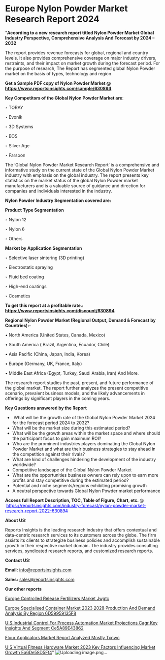 # Europe Nylon Powder Market Research Report 2024

"<strong>According to a new research report titled Nylon Powder Market Global Industry Perspective, Comprehensive Analysis And Forecast by 2024 – 2032</strong>

The report provides revenue forecasts for global, regional and country levels. It also provides comprehensive coverage on major industry drivers, restraints, and their impact on market growth during the forecast period. For the purpose of research, The Report has segmented global Nylon Powder market on the basis of types, technology and region

<strong>Get a Sample PDF copy of Nylon Powder Market </strong><strong>@<a href=https://www.reportsinsights.com/sample/630894 style=color:#0000ff;> https://www.reportsinsights.com/sample/630894</a></strong></font>

<strong>Key Competitors of the Global Nylon Powder Market are:</strong>

‣ TORAY

‣ Evonik

‣ 3D Systems

‣ EOS

‣ Silver Age

‣ Farsoon

The ‘Global Nylon Powder Market Research Report’ is a comprehensive and informative study on the current state of the Global Nylon Powder Market industry with emphasis on the global industry. The report presents key statistics on the market status of the global Nylon Powder market manufacturers and is a valuable source of guidance and direction for companies and individuals interested in the industry.

<strong>Nylon Powder Industry Segmentation covered are:</strong>

<strong>Product Type Segmentation</strong>

‣    Nylon 12

‣ Nylon 6

‣ Others

<strong>Market by Application Segmentation</strong>

‣   Selective laser sintering (3D printing)

‣ Electrostatic spraying

‣ Fluid bed coating

‣ High-end coatings

‣ Cosmetics

<strong>To get this report at a profitable rate.: <a href=https://www.reportsinsights.com/discount/630894 style=color:#0000ff;>https://www.reportsinsights.com/discount/630894</a></strong></font>

<strong>Regional Nylon Powder Market (Regional Output, Demand &amp; Forecast by Countries):-</strong>

• North America (United States, Canada, Mexico)

• South America ( Brazil, Argentina, Ecuador, Chile)

• Asia Pacific (China, Japan, India, Korea)

• Europe (Germany, UK, France, Italy)

• Middle East Africa (Egypt, Turkey, Saudi Arabia, Iran) And More.

The research report studies the past, present, and future performance of the global market. The report further analyzes the present competitive scenario, prevalent business models, and the likely advancements in offerings by significant players in the coming years.

<strong>Key Questions answered by the Report</strong>
<ul>
  <li> What will be the growth rate of the Global Nylon Powder Market 2024 for the forecast period 2024 to 2032?</li>
  <li>What will be the market size during this estimated period?</li>
  <li>What will be the growth areas within the market space and where should the participant focus to gain maximum ROI?</li>
  <li>Who are the prominent industries players dominating the Global Nylon Powder Market and what are their business strategies to stay ahead in the competition against their rivals?</li>
  <li>What are kind of challenges hindering the development of the industry worldwide?</li>
  <li>Competitive landscape of the Global Nylon Powder Market</li>
  <li>What are the opportunities business owners can rely upon to earn more profits and stay competitive during the estimated period?</li>
  <li>Potential and niche segments/regions exhibiting promising growth</li>
  <li>A neutral perspective towards Global Nylon Powder market performance</li>
</ul>
<strong>Access full Report Description, TOC, Table of Figure, Chart, etc. </strong>@  <a href=https://reportsinsights.com/industry-forecast/nylon-powder-market-research-report-2022-630894 style=color:#0000ff;>https://reportsinsights.com/industry-forecast/nylon-powder-market-research-report-2022-630894</a></font>

<strong><strong>About US</strong>:</strong>

Reports Insights is the leading research industry that offers contextual and data-centric research services to its customers across the globe. The firm assists its clients to strategize business policies and accomplish sustainable growth in their respective market domain. The industry provides consulting services, syndicated research reports, and customized research reports.

<strong>Contact US:</strong>

<p class=""""><b>Email:</b> <a href=mailto:info@reportsinsights.com>info@reportsinsights.com</a></p>
<p class=""""><b>Sales:</b> <a href=mailto:sales@reportsinsights.com>sales@reportsinsights.com</a></p>

<strong>Our other reports</strong>

<a href=https://www.linkedin.com/pulse/europe-controlled-release-fertilizers-market-jwgtc/>Europe Controlled Release Fertilizers Market Jwgtc</a>

<a href=https://medium.com/@shreyaw909/europe-specialised-container-market-2023-2028-production-and-demand-analysis-by-region-6d59959135f8>Europe Specialised Container Market 2023 2028 Production And Demand Analysis By Region 6D59959135F8</a>

<a href=https://medium.com/@singhaakesh50/u-s-industrial-control-for-process-automation-market-projections-cagr-key-insights-and-segment-ce5a89e43862>U S Industrial Control For Process Automation Market Projections Cagr Key Insights And Segment Ce5A89E43862</a>

<a href=https://www.linkedin.com/pulse/flour-applicators-market-report-analyzed-mostly-txnwc/>Flour Applicators Market Report Analyzed Mostly Txnwc</a>

<a href=https://medium.com/@swatiga40/u-s-virtual-fitness-hardware-market-2023-key-factors-influencing-market-growth-ea6de58d5ff4>U S Virtual Fitness Hardware Market 2023 Key Factors Influencing Market Growth Ea6De58D5Ff4</a>"
![Uploading image.png…]()
